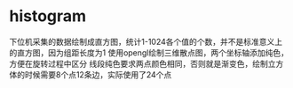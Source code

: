 # histogram
下位机采集的数据绘制成直方图，统计1-1024各个值的个数，并不是标准意义上的直方图，因为组距长度为1
使用opengl绘制三维散点图，两个坐标轴添加纯色，方便在旋转过程中区分
线段纯色要求两点颜色相同，否则就是渐变色，绘制立方体的时候需要8个点12条边，实际使用了24个点